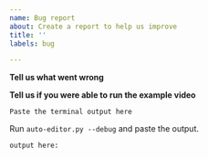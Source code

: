 ```yaml
---
name: Bug report
about: Create a report to help us improve
title: ''
labels: bug

---
```


**Tell us what went wrong**

**Tell us if you were able to run the example video**

```
Paste the terminal output here
```

Run ``auto-editor.py --debug`` and paste the output.

```
output here:
```
